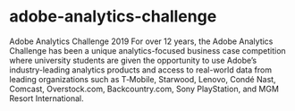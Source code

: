 # adobe-analytics-challenge
Adobe Analytics Challenge 2019
For over 12 years, the Adobe Analytics Challenge has been a unique analytics-focused business case competition where university students are given the opportunity to use Adobe’s industry-leading analytics products and access to real-world data from leading organizations such as T‑Mobile, Starwood, Lenovo, Condé Nast, Comcast, Overstock.com, Backcountry.com, Sony PlayStation, and MGM Resort International.


